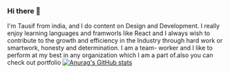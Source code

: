 ### Hi there 👋
I'm Tausif from india, and I do content on Design and Development. I really enjoy learning languages and framworls like React and 
I always wish to contribute to the growth and efficiency in the Industry through hard work or smartwork, honesty and determination. I am a team- worker and I like to perform at my best in any organization which I am a part of.also you can check out portfolio
[![Anurag's GitHub stats](https://github-readme-stats.vercel.app/api?username=Tausif-Raja)](https://github.com/rajaTausif/github-readme-stats)
